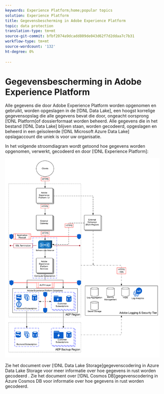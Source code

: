 ```yaml
---
keywords: Experience Platform;home;popular topics
solution: Experience Platform
title: Gegevensbescherming in Adobe Experience Platform
topic: data protection
translation-type: tm+mt
source-git-commit: bfbf2074a9dcadd809de043d62f7d2ddaa7c7b31
workflow-type: tm+mt
source-wordcount: '132'
ht-degree: 0%

---
```



# Gegevensbescherming in Adobe Experience Platform

Alle gegevens die door Adobe Experience Platform worden opgenomen en gebruikt, worden opgeslagen in de [!DNL Data Lake], een hoogst korrelige gegevensopslag die alle gegevens bevat die door, ongeacht oorsprong [!DNL Platform]of dossierformaat worden beheerd. Alle gegevens die in het bestand [!DNL Data Lake] blijven staan, worden gecodeerd, opgeslagen en beheerd in een geïsoleerde [!DNL Microsoft Azure Data Lake] opslagaccount die uniek is voor uw organisatie.

In het volgende stroomdiagram wordt getoond hoe gegevens worden opgenomen, verwerkt, gecodeerd en door [!DNL Experience Platform]:

![](images/data-protection/flow.png)

Zie het document over [!DNL Data Lake Storage]gegevenscodering in Azure Data Lake Storage voor meer informatie over hoe gegevens in rust worden gecodeerd [](https://docs.microsoft.com/en-us/azure/data-lake-store/data-lake-store-encryption). Zie het document over [!DNL Cosmos DB]gegevenscodering in Azure Cosmos DB [](https://docs.microsoft.com/en-us/azure/cosmos-db/database-encryption-at-rest)voor informatie over hoe gegevens in rust worden gecodeerd.